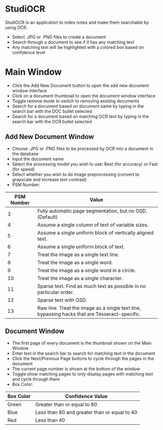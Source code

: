 # StudiOCR
StudiOCR is an application to index notes and make them searchable by using OCR.

- Select .JPG or .PNG files to create a document
- Search through a document to see if it has any matching text
- Any matching text will be highlighted with a colored box based on confidence level

# Main Window 

- Click the Add New Document button to open the add new document window interface
- Click on a document thumbnail to open the document window interface
- Toggle remove mode to switch to removing existing documents
- Search for a document based on document name by typing in the search bar with the DOC bullet selected
- Search for a document based on matching OCR text by typing in the search bar with the OCR bullet selected  

## Add New Document Window
- Choose .JPG or .PNG files to be processed by OCR into a document in the database
- Input the document name 
- Select the processing model you wish to use: Best (for accuracy) or Fast (for speed)
- Select whether you wish to do image preprocessing (convert to grayscale and increase text contrast) 
- PSM Number:

PSM Number | Value
------------ | -------------
3 | Fully automatic page segmentation, but no OSD. (Default)
4 | Assume a single column of text of variable sizes.
5 | Assume a single uniform block of vertically aligned text.
6 | Assume a single uniform block of text.
7 | Treat the image as a single text line.
8 | Treat the image as a single word.
9 | Treat the image as a single word in a circle.
10 | Treat the image as a single character.
11 | Sparse text. Find as much text as possible in no particular order.
12 | Sparse text with OSD.
13 | Raw line. Treat the image as a single text line, bypassing hacks that are Tesseract-specific.

## Document Window
- The first page of every document is the thumbnail shown on the Main Window
- Enter text in the search bar to search for matching text in the document 
- Click the Next/Previous Page buttons to cycle through the pages in the document
- The current page number is shown at the bottom of the window
- Toggle show matching pages to only display pages with matching text and cycle through them 
- Box Color:

Box Color | Confidence Value
------------ | -------------
Green | Greater than or equal to 80
Blue | Less than 80 and greater than or equal to 40
Red | Less than 40
